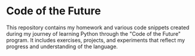 # Code of the Future

This repository contains my homework and various code snippets created during my journey of learning Python through the "Code of the Future" program. It includes exercises, projects, and experiments that reflect my progress and understanding of the language.
